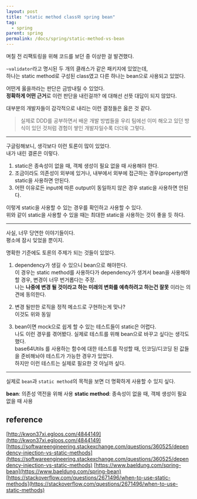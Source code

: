 ```yaml
---
layout: post
title: "static method class와 spring bean"
tag:
  - spring
parent: spring
permalink: /docs/spring/static-method-vs-bean
---
```


며칠 전 리팩토링을 위해 코드를 보던 중 이상한 걸 발견했다.  

`~validator`라고 명시된 두 개의 클래스가 같은 패키지에 있었는데,  
하나는 static method로 구성된 class였고 다른 하나는 bean으로 사용되고 있었다.  

어떤게 옳을까라는 판단은 금방내릴 수 있었다.  
**정확하게 어떤 근거**로 이런 판단을 내린걸까? 에 대해선 선뜻 대답이 되지 않았다.  

대부분의 개발자들이 감각적으로 내리는 이런 결정들은 옳은 것 같다.  

> 실제로 DDD를 공부하면서 배운 개발 방법들을 우리 팀에선 이미 해오고 있던 방식이 있던 것처럼 경험이 쌓인 개발자일수록 더더욱 그렇다.

---

구글링해보니, 생각보다 이런 토론이 많이 있었다.  
내가 내린 결론은 이렇다.  

1. static은 종속성이 없을 때, 객체 생성이 필요 없을 때 사용해야 한다.
2. 조금이라도 의존성이 외부에 있거나, 내부에서 외부에 접근하는 경우(property)엔 static을 사용하면 안된다.
3. 어떤 이유로든 input에 따른 output이 동일하지 않은 경우 static을 사용하면 안된다.

이렇게 static을 사용할 수 있는 경우를 확인하고 사용할 수 있다.  
위와 같이 static을 사용할 수 있을 때는 최대한 static을 사용하는 것이 좋을 듯 하다.

---

사실, 너무 당연한 이야기들이다.  
평소에 잠시 잊었을 뿐이지.  

명확한 기준에도 토론의 주제가 되는 것들이 있었다.  

1. dependency가 생길 수 있으니 bean으로 해야한다.  
이 경우는 static method를 사용하다가 dependency가 생겨서 bean을 사용해야할 경우, 변경이 너무 번거롭다는 주장.  
나는 **나중에 변경 될 것이라고 하는 미래의 변화를 예측하려고 하는건 잘못** 이라는 의견에 동의한다.  

2. 변경 될만한 로직을 정적 메소드로 구현하는게 맞나?  
이것도 위와 동일

3. bean이면 mock으로 쉽게 할 수 있는 테스트들이 static은 어렵다.  
나도 이런 경우를 겪어봤다. 실제로 테스트를 위해 bean으로 바꾸고 싶다는 생각도 했다.  
base64Utils 를 사용하는 함수에 대한 테스트를 작성할 때, 인코딩/디코딩 된 값들을 준비해놔야 테스트가 가능한 경우가 있었다.  
하지만 이런 테스트는 실제로 필요한 것 아닐까 싶다.  

---

실제로 `bean`과 `static method`의 목적을 보면 더 명확하게 사용할 수 있지 싶다.  

**bean**: 의존성 역전을 위해 사용
**static method**: 종속성이 없을 때, 객체 생성이 필요 없을 때 사용


## reference

[http://kwon37xi.egloos.com/4844149](http://kwon37xi.egloos.com/4844149)
[https://softwareengineering.stackexchange.com/questions/360525/dependency-injection-vs-static-methods](https://softwareengineering.stackexchange.com/questions/360525/dependency-injection-vs-static-methods)
[https://www.baeldung.com/spring-bean](https://www.baeldung.com/spring-bean)
[https://stackoverflow.com/questions/2671496/when-to-use-static-methods](https://stackoverflow.com/questions/2671496/when-to-use-static-methods)